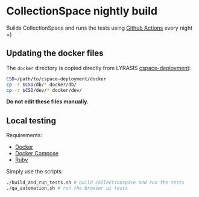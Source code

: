 # CollectionSpace nightly build

Builds CollectionSpace and runs the tests using [Github Actions](#) every night =)

## Updating the docker files

The `docker` directory is copied directly from LYRASIS [cspace-deployment](#):

```bash
CSD=/path/to/cspace-deployment/docker
cp -r $CSD/db/* docker/db/
cp -r $CSD/dev/* docker/dev/
```

__Do not edit these files manually.__

## Local testing

Requirements:

- [Docker](#)
- [Docker Compose](#)
- [Ruby](#)

Simply use the scripts:

```bash
./build_and_run_tests.sh # build collectionspace and run the tests
./qa_automation.sh # run the browser ui tests
```
